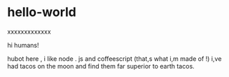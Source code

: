 # hello-world
xxxxxxxxxxxxx

hi humans!

hubot here , i like node . js and coffeescript (that,s what i,m made of !)
i,ve had tacos on the moon and find them far superior to earth tacos.
